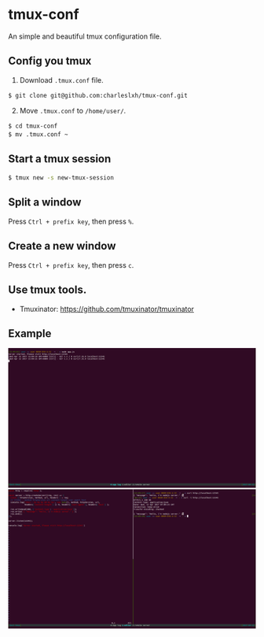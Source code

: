 # tmux-conf
An simple and beautiful tmux configuration file.

## Config you tmux

1. Download `.tmux.conf` file.

```bash
$ git clone git@github.com:charleslxh/tmux-conf.git
```

2. Move `.tmux.conf` to `/home/user/`.

```bash
$ cd tmux-conf
$ mv .tmux.conf ~
```

## Start a tmux session

```bash
$ tmux new -s new-tmux-session
```

## Split a window

Press `Ctrl + prefix key`, then press `%`.

## Create a new window

Press `Ctrl + prefix key`, then press `c`.

## Use tmux tools.

- Tmuxinator: https://github.com/tmuxinator/tmuxinator

## Example

![app-log](./app-log.png)
![editor](./editor.png)
